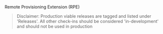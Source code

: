 Remote Provisioning Extension (RPE)

> Disclaimer: Production viable releases are tagged and listed under 'Releases'.  All other check-ins should be considered 'in-development' and should not be used in production